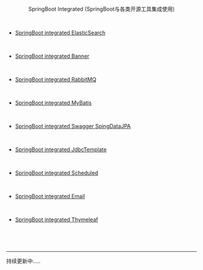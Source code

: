 <center>SpringBoot Integrated (SpringBoot与各类开源工具集成使用)</center>  

&emsp;

- [SpringBoot integrated ElasticSearch](https://github.com/Lotharing/springboot-integrated-tool/tree/master/springboot-elasticsearch)

&emsp;

- [SpringBoot integrated Banner](https://github.com/Lotharing/springboot-integrated-tool/tree/master/springboot-banner)

&emsp;

- [SpringBoot integrated RabbitMQ](https://github.com/Lotharing/springboot-integrated-tool/tree/master/springboot-rabbitmq)

&emsp;

- [SpringBoot integrated MyBatis](https://github.com/Lotharing/springboot-integrated-tool/tree/master/springboot-mybatis)

&emsp;

- [SpringBoot integrated Swagger SpingDataJPA](https://github.com/Lotharing/springboot-integrated-tool/tree/master/springboot-swagger)

&emsp;

- [SpringBoot integrated JdbcTemplate](https://github.com/Lotharing/springboot-integrated-tool/tree/master/springboot-jdbcTemplate)

&emsp;

- [SpringBoot integrated Scheduled](https://github.com/Lotharing/springboot-integrated-tool/tree/master/springboot-scheduled)

&emsp;

- [SpringBoot integrated Email](https://github.com/Lotharing/springboot-integrated-tool/tree/master/springboot-email)

&emsp;

- [SpringBoot integrated Thymeleaf](https://github.com/Lotharing/springboot-integrated-tool/tree/master/springboot-thymeleaf)

&emsp;


&emsp;

---

持续更新中.....
